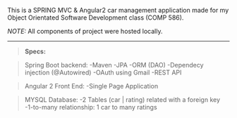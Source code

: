 This is a SPRING MVC & Angular2 car management application made for my Object Orientated Software Development class (COMP 586). 

*NOTE:* All components of project were hosted locally.




------------
> **Specs:**

> Spring Boot backend: 
	-Maven
	-JPA
	-ORM (DAO)
	-Dependecy injection (@Autowired)
	-OAuth using Gmail
	-REST API



> Angular 2 Front End:
	-Single Page Application
  
>MYSQL Database:
	-2 Tables (car | rating) related with a foreign key
	-1-to-many relationship: 1 car to many ratings
